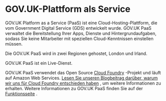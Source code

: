 # GOV.UK-Plattform als Service

GOV.UK Platform as a Service (PaaS) ist eine Cloud-Hosting-Plattform, die vom Government Digital Service (GDS) entwickelt wurde. GOV.UK PaaS verwaltet die Bereitstellung Ihrer Apps, Dienste und Hintergrundaufgaben, sodass Sie keine Mitarbeiter mit speziellen Cloud-Kenntnissen einstellen müssen.

Die GOV.UK PaaS wird in zwei Regionen gehostet, London und Irland.

GOV.UK PaaS ist ein Live-Dienst.

GOV.UK PaaS verwendet das Open Source [Cloud Foundry](https://www.cloudfoundry.org/) -Projekt und läuft auf Amazon Web Services. [Lesen Sie unseren Blogbeitrag darüber, warum wir uns für Cloud Foundry entschieden haben](https://governmentasaplatform.blog.gov.uk/2015/12/17/choosing-cloudfoundry/) , um weitere Informationen zu erhalten. Weitere Informationen zu GOV.UK PaaS finden Sie auf der [Funktionsseite](https://www.cloud.service.gov.uk/features) .
